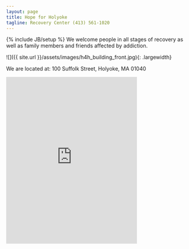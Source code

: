 ```yaml
---
layout: page
title: Hope for Holyoke
tagline: Recovery Center (413) 561-1020
---
```



{% include JB/setup %} We welcome people in all stages of recovery as well as family members and friends affected by addiction.

![]({{ site.url }}/assets/images/h4h_building_front.jpg){: .largewidth}

We are located at: 100 Suffolk Street, Holyoke, MA 01040

<iframe src="https://www.google.com/maps/embed?pb=!1m18!1m12!1m3!1d2955.354372224753!2d-72.61247094881442!3d42.20687017909527!2m3!1f0!2f0!3f0!3m2!1i1024!2i768!4f13.1!3m3!1m2!1s0x89e6dc1f24cb9a4f%3A0xd93423361b05edc1!2s100+Suffolk+St%2C+Holyoke%2C+MA+01040!5e0!3m2!1sen!2sus!4v1504894634781" width="70%" height="450" frameborder="0" style="border:0" allowfullscreen=""></iframe><!--
<ul>
  {% for post in site.posts %}\*  [{{ post.title }}]({{ post.url }})  {% endfor %}-->